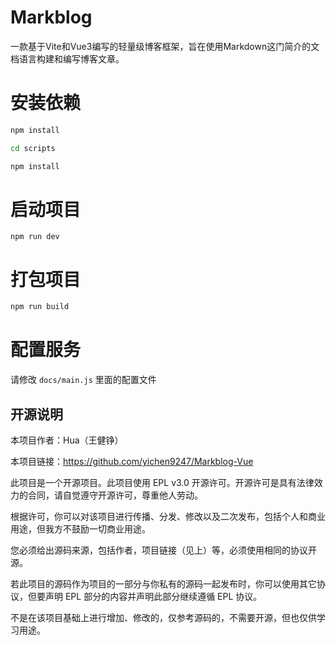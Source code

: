 # Markblog

一款基于Vite和Vue3编写的轻量级博客框架，旨在使用Markdown这门简介的文档语言构建和编写博客文章。

# 安装依赖

```bash
npm install

cd scripts

npm install
```

# 启动项目

```
npm run dev
```

# 打包项目

```bash
npm run build
```

# 配置服务

请修改 `docs/main.js` 里面的配置文件

## 开源说明

本项目作者：Hua（王健铮）

本项目链接：https://github.com/yichen9247/Markblog-Vue

此项目是一个开源项目。此项目使用 EPL v3.0 开源许可。开源许可是具有法律效力的合同，请自觉遵守开源许可，尊重他人劳动。

根据许可，你可以对该项目进行传播、分发、修改以及二次发布，包括个人和商业用途，但我方不鼓励一切商业用途。

您必须给出源码来源，包括作者，项目链接（见上）等，必须使用相同的协议开源。

若此项目的源码作为项目的一部分与你私有的源码一起发布时，你可以使用其它协议，但要声明 EPL 部分的内容并声明此部分继续遵循 EPL 协议。

不是在该项目基础上进行增加、修改的，仅参考源码的，不需要开源，但也仅供学习用途。



